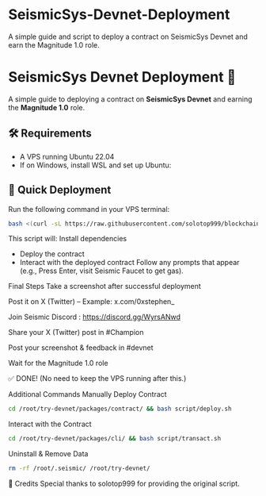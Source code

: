 # SeismicSys-Devnet-Deployment
A simple guide and script to deploy a contract on SeismicSys Devnet and earn the Magnitude 1.0 role.

# SeismicSys Devnet Deployment 🚀

A simple guide to deploying a contract on **SeismicSys Devnet** and earning the **Magnitude 1.0** role.

## 🛠 Requirements
- A VPS running Ubuntu 22.04
- If on Windows, install WSL and set up Ubuntu:

## 🚀 Quick Deployment
Run the following command in your VPS terminal:
```bash
bash <(curl -sL https://raw.githubusercontent.com/solotop999/blockchain_scripts/main/Seismic_deploy_contract.sh)
```

This script will:  Install dependencies
- Deploy the contract
- Interact with the deployed contract
Follow any prompts that appear (e.g., Press Enter, visit Seismic Faucet to get gas).

Final Steps
Take a screenshot after successful deployment

Post it on X (Twitter) – Example: x.com/0xstephen_

Join Seismic Discord : https://discord.gg/WyrsANwd

Share your X (Twitter) post in #Champion

Post your screenshot & feedback in #devnet

Wait for the Magnitude 1.0 role

✅ DONE! (No need to keep the VPS running after this.)

Additional Commands
Manually Deploy Contract

```bash
cd /root/try-devnet/packages/contract/ && bash script/deploy.sh
```

Interact with the Contract
```bash
cd /root/try-devnet/packages/cli/ && bash script/transact.sh
```

Uninstall & Remove Data
```bash
rm -rf /root/.seismic/ /root/try-devnet/
```

📢 Credits
Special thanks to solotop999 for providing the original script.
